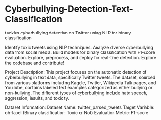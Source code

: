 # Cyberbullying-Detection-Text-Classification
tackles cyberbullying detection on Twitter using NLP for binary classification. 

Identify toxic tweets using NLP techniques. Analyze diverse cyberbullying data from social media. Build models for binary classification with F1-score evaluation. Explore, preprocess, and deploy for real-time detection. Explore the codebase and contribute!

Project Description:
This project focuses on the automatic detection of cyberbullying in text data, specifically Twitter tweets. The dataset, sourced from various platforms including Kaggle, Twitter, Wikipedia Talk pages, and YouTube, contains labeled text examples categorized as either bullying or non-bullying. The different types of cyberbullying include hate speech, aggression, insults, and toxicity.

Dataset Information:
Dataset Name: twitter_parsed_tweets
Target Variable: oh-label (Binary classification: Toxic or Not)
Evaluation Metric: F1-score
